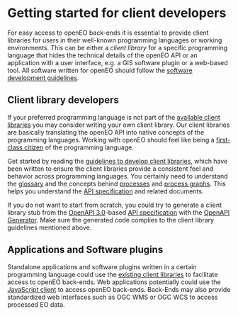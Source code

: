 # Getting started for client developers

For easy access to openEO back-ends it is essential to provide client libraries for users in their well-known programming languages or working environments. This can be either a *client library* for a specific programming language that hides the technical details of the openEO API or an application with a user interface, e.g. a GIS software plugin or a web-based tool. All software written for openEO should follow the [software development guidelines](/documentation/software-guidelines.md).

## Client library developers

If your preferred programming language is not part of the [available client libraries](/software.md#clients) you may consider writing your own client library. Our client libraries are basically translating the openEO API into native concepts of the programming languages. Working with openEO should feel like being a [first-class citizen](https://en.wikipedia.org/wiki/First-class_citizen) of the programming language.

Get started by reading the [guidelines to develop client libraries](./library-guidelines.md), which have been written to ensure the client libraries provide a consistent feel and behavior across programming languages. You certainly need to understand the [glossary](../../glossary.md) and the concepts behind [processes](../api/) and [process graphs](../api/). This helps you understand the [API specification](../api/reference.md) and related documents.

If you do not want to start from scratch, you could try to generate a client library stub from the [OpenAPI 3.0](https://www.openapis.org/)-based [API specification](../api/reference.md) with the [OpenAPI Generator](https://github.com/OpenAPITools/openapi-generator). Make sure the generated code complies to the client library guidelines mentioned above.

## Applications and Software plugins

Standalone applications and software plugins written in a certain programming language could use the [existing client libraries](/software.md#clients) to facilitate access to openEO back-ends. Web applications potentially could use the [JavaScript client](https://github.com/Open-EO/openeo-js-client) to access openEO back-ends. Back-Ends may also provide standardized web interfaces such as OGC WMS or OGC WCS to access processed EO data.
